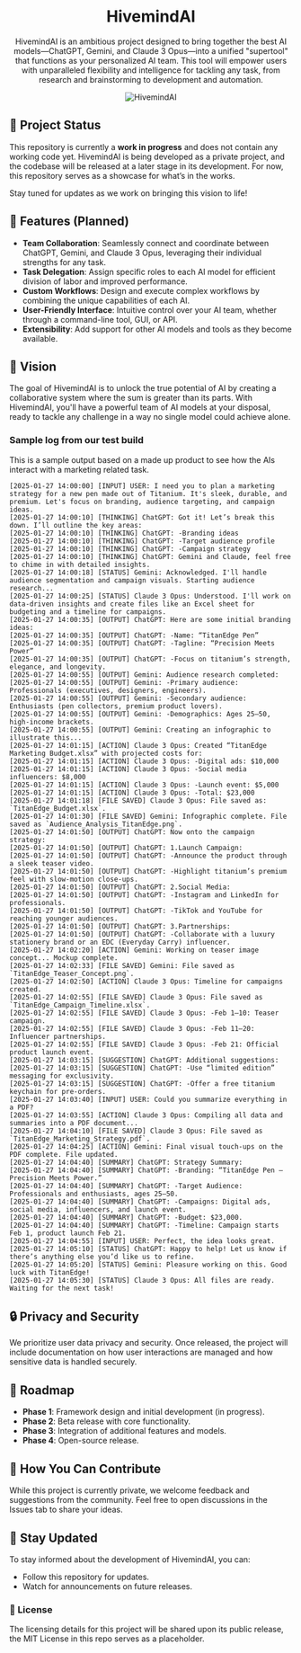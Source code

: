 <div align="center">

# HivemindAI

HivemindAI is an ambitious project designed to bring together the best AI models—ChatGPT, Gemini, and Claude 3 Opus—into a unified "supertool" that functions as your personalized AI team. This tool will empower users with unparalleled flexibility and intelligence for tackling any task, from research and brainstorming to development and automation.

![HivemindAI](https://github.com/user-attachments/assets/9df25835-945a-4f3f-a564-398c3cdf2ae2)

</div>

## 🚧 Project Status
This repository is currently a **work in progress** and does not contain any working code yet. HivemindAI is being developed as a private project, and the codebase will be released at a later stage in its development. For now, this repository serves as a showcase for what’s in the works.

Stay tuned for updates as we work on bringing this vision to life!

## 🌟 Features (Planned)
- **Team Collaboration**: Seamlessly connect and coordinate between ChatGPT, Gemini, and Claude 3 Opus, leveraging their individual strengths for any task.
- **Task Delegation**: Assign specific roles to each AI model for efficient division of labor and improved performance.
- **Custom Workflows**: Design and execute complex workflows by combining the unique capabilities of each AI.
- **User-Friendly Interface**: Intuitive control over your AI team, whether through a command-line tool, GUI, or API.
- **Extensibility**: Add support for other AI models and tools as they become available.

## 🚀 Vision
The goal of HivemindAI is to unlock the true potential of AI by creating a collaborative system where the sum is greater than its parts. With HivemindAI, you'll have a powerful team of AI models at your disposal, ready to tackle any challenge in a way no single model could achieve alone.

### Sample log from our test build

This is a sample output based on a made up product to see how the AIs interact with a marketing related task.

```
[2025-01-27 14:00:00] [INPUT] USER: I need you to plan a marketing strategy for a new pen made out of Titanium. It's sleek, durable, and premium. Let's focus on branding, audience targeting, and campaign ideas.
[2025-01-27 14:00:10] [THINKING] ChatGPT: Got it! Let’s break this down. I’ll outline the key areas:  
[2025-01-27 14:00:10] [THINKING] ChatGPT: -Branding ideas  
[2025-01-27 14:00:10] [THINKING] ChatGPT: -Target audience profile  
[2025-01-27 14:00:10] [THINKING] ChatGPT: -Campaign strategy  
[2025-01-27 14:00:10] [THINKING] ChatGPT: Gemini and Claude, feel free to chime in with detailed insights.
[2025-01-27 14:00:18] [STATUS] Gemini: Acknowledged. I'll handle audience segmentation and campaign visuals. Starting audience research...
[2025-01-27 14:00:25] [STATUS] Claude 3 Opus: Understood. I'll work on data-driven insights and create files like an Excel sheet for budgeting and a timeline for campaigns.
[2025-01-27 14:00:35] [OUTPUT] ChatGPT: Here are some initial branding ideas:  
[2025-01-27 14:00:35] [OUTPUT] ChatGPT: -Name: “TitanEdge Pen”  
[2025-01-27 14:00:35] [OUTPUT] ChatGPT: -Tagline: “Precision Meets Power”  
[2025-01-27 14:00:35] [OUTPUT] ChatGPT: -Focus on titanium’s strength, elegance, and longevity.
[2025-01-27 14:00:55] [OUTPUT] Gemini: Audience research completed:  
[2025-01-27 14:00:55] [OUTPUT] Gemini: -Primary audience: Professionals (executives, designers, engineers).  
[2025-01-27 14:00:55] [OUTPUT] Gemini: -Secondary audience: Enthusiasts (pen collectors, premium product lovers).  
[2025-01-27 14:00:55] [OUTPUT] Gemini: -Demographics: Ages 25–50, high-income brackets.  
[2025-01-27 14:00:55] [OUTPUT] Gemini: Creating an infographic to illustrate this...
[2025-01-27 14:01:15] [ACTION] Claude 3 Opus: Created “TitanEdge Marketing Budget.xlsx” with projected costs for:  
[2025-01-27 14:01:15] [ACTION] Claude 3 Opus: -Digital ads: $10,000  
[2025-01-27 14:01:15] [ACTION] Claude 3 Opus: -Social media influencers: $8,000  
[2025-01-27 14:01:15] [ACTION] Claude 3 Opus: -Launch event: $5,000  
[2025-01-27 14:01:15] [ACTION] Claude 3 Opus: -Total: $23,000  
[2025-01-27 14:01:18] [FILE SAVED] Claude 3 Opus: File saved as: `TitanEdge_Budget.xlsx`.
[2025-01-27 14:01:30] [FILE SAVED] Gemini: Infographic complete. File saved as `Audience_Analysis_TitanEdge.png`.
[2025-01-27 14:01:50] [OUTPUT] ChatGPT: Now onto the campaign strategy:  
[2025-01-27 14:01:50] [OUTPUT] ChatGPT: 1.Launch Campaign:  
[2025-01-27 14:01:50] [OUTPUT] ChatGPT: -Announce the product through a sleek teaser video.
[2025-01-27 14:01:50] [OUTPUT] ChatGPT: -Highlight titanium’s premium feel with slow-motion close-ups.
[2025-01-27 14:01:50] [OUTPUT] ChatGPT: 2.Social Media:
[2025-01-27 14:01:50] [OUTPUT] ChatGPT: -Instagram and LinkedIn for professionals.
[2025-01-27 14:01:50] [OUTPUT] ChatGPT: -TikTok and YouTube for reaching younger audiences.
[2025-01-27 14:01:50] [OUTPUT] ChatGPT: 3.Partnerships: 
[2025-01-27 14:01:50] [OUTPUT] ChatGPT: -Collaborate with a luxury stationery brand or an EDC (Everyday Carry) influencer.
[2025-01-27 14:02:20] [ACTION] Gemini: Working on teaser image concept... Mockup complete.  
[2025-01-27 14:02:33] [FILE SAVED] Gemini: File saved as `TitanEdge_Teaser_Concept.png`.
[2025-01-27 14:02:50] [ACTION] Claude 3 Opus: Timeline for campaigns created.  
[2025-01-27 14:02:55] [FILE SAVED] Claude 3 Opus: File saved as `TitanEdge_Campaign_Timeline.xlsx`.  
[2025-01-27 14:02:55] [FILE SAVED] Claude 3 Opus: -Feb 1–10: Teaser campaign.  
[2025-01-27 14:02:55] [FILE SAVED] Claude 3 Opus: -Feb 11–20: Influencer partnerships.  
[2025-01-27 14:02:55] [FILE SAVED] Claude 3 Opus: -Feb 21: Official product launch event.
[2025-01-27 14:03:15] [SUGGESTION] ChatGPT: Additional suggestions:
[2025-01-27 14:03:15] [SUGGESTION] ChatGPT: -Use “limited edition” messaging for exclusivity.
[2025-01-27 14:03:15] [SUGGESTION] ChatGPT: -Offer a free titanium keychain for pre-orders.
[2025-01-27 14:03:40] [INPUT] USER: Could you summarize everything in a PDF?
[2025-01-27 14:03:55] [ACTION] Claude 3 Opus: Compiling all data and summaries into a PDF document...
[2025-01-27 14:04:10] [FILE SAVED] Claude 3 Opus: File saved as `TitanEdge_Marketing_Strategy.pdf`.
[2025-01-27 14:04:25] [ACTION] Gemini: Final visual touch-ups on the PDF complete. File updated.
[2025-01-27 14:04:40] [SUMMARY] ChatGPT: Strategy Summary:
[2025-01-27 14:04:40] [SUMMARY] ChatGPT: -Branding: “TitanEdge Pen – Precision Meets Power.”
[2025-01-27 14:04:40] [SUMMARY] ChatGPT: -Target Audience: Professionals and enthusiasts, ages 25–50.
[2025-01-27 14:04:40] [SUMMARY] ChatGPT: -Campaigns: Digital ads, social media, influencers, and launch event.
[2025-01-27 14:04:40] [SUMMARY] ChatGPT: -Budget: $23,000.
[2025-01-27 14:04:40] [SUMMARY] ChatGPT: -Timeline: Campaign starts Feb 1, product launch Feb 21.
[2025-01-27 14:04:55] [INPUT] USER: Perfect, the idea looks great.
[2025-01-27 14:05:10] [STATUS] ChatGPT: Happy to help! Let us know if there’s anything else you’d like us to refine.
[2025-01-27 14:05:20] [STATUS] Gemini: Pleasure working on this. Good luck with TitanEdge!
[2025-01-27 14:05:30] [STATUS] Claude 3 Opus: All files are ready. Waiting for the next task!
```

## 🔒 Privacy and Security
We prioritize user data privacy and security. Once released, the project will include documentation on how user interactions are managed and how sensitive data is handled securely.

## 📅 Roadmap
- **Phase 1**: Framework design and initial development (in progress).
- **Phase 2**: Beta release with core functionality.
- **Phase 3**: Integration of additional features and models.
- **Phase 4**: Open-source release.

## 🤝 How You Can Contribute
While this project is currently private, we welcome feedback and suggestions from the community. Feel free to open discussions in the Issues tab to share your ideas.

## 📢 Stay Updated
To stay informed about the development of HivemindAI, you can:
- Follow this repository for updates.
- Watch for announcements on future releases.

### 📝 License
The licensing details for this project will be shared upon its public release, the MIT License in this repo serves as a placeholder.
